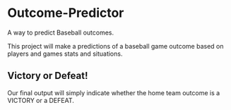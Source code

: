 # Outcome-Predictor
A way to predict Baseball outcomes.

This project will make a predictions of a baseball game outcome based on players and games stats and situations.

## Victory or Defeat!
Our final output will simply indicate whether the home team outcome is a VICTORY or a DEFEAT.
